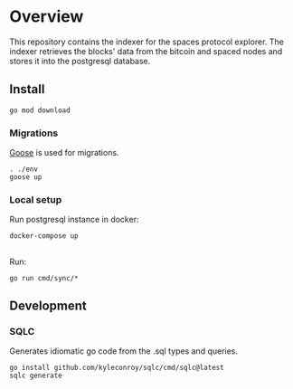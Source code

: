 # Overview

This repository contains the indexer for the spaces protocol explorer. 
The indexer retrieves the blocks' data from the bitcoin and spaced nodes and stores it into the postgresql database.

## Install

```
go mod download
```

### Migrations

[Goose](https://github.com/pressly/goose) is used for migrations. 

```
. ./env
goose up
```

### Local setup

Run postgresql instance in docker:
```
docker-compose up
```

##

Run: 

```
go run cmd/sync/*
```

## Development

### SQLC

Generates idiomatic go code from the .sql types and queries.

```
go install github.com/kyleconroy/sqlc/cmd/sqlc@latest
sqlc generate
```


